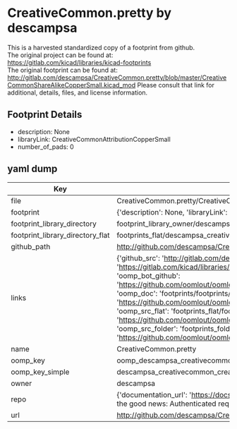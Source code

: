 # CreativeCommon.pretty by descampsa  
This is a harvested standardized copy of a footprint from github.  
The original project can be found at:  
https://gitlab.com/kicad/libraries/kicad-footprints  
The original footprint can be found at:
http://gitlab.com/descampsa/CreativeCommon.pretty/blob/master/CreativeCommonShareAlikeCopperSmall.kicad_mod
Please consult that link for additional, details, files, and license information.  
## Footprint Details
* description: None  
* libraryLink: CreativeCommonAttributionCopperSmall  
* number_of_pads: 0  
## yaml dump  
| Key | Value |  
| --- | --- |  
| file | CreativeCommon.pretty/CreativeCommonAttributionCopperSmall.kicad_mod |  
| footprint | {'description': None, 'libraryLink': 'CreativeCommonAttributionCopperSmall', 'number_of_pads': 0} |  
| footprint_library_directory | footprint_library_owner/descampsa_CreativeCommon.pretty |  
| footprint_library_directory_flat | footprints_flat/descampsa_creativecommon_creativecommonattributioncoppersmall/working |  
| github_path | http://github.com/descampsa/CreativeCommon.pretty/blob/master/CreativeCommonAttributionCopperSmall.kicad_mod |  
| links | {'github_src': 'http://gitlab.com/descampsa/CreativeCommon.pretty/blob/master/CreativeCommonShareAlikeCopperSmall.kicad_mod', 'github_src_repo': 'https://gitlab.com/kicad/libraries/kicad-footprints', 'oomp_bot': 'footprints/descampsa_creativecommon_creativecommonattributioncoppersmall/working', 'oomp_bot_github': 'https://github.com/oomlout/oomlout_oomp_footprint_bot/tree/main/footprints/descampsa_creativecommon_creativecommonattributioncoppersmall/working', 'oomp_doc': 'footprints/footprints/descampsa/CreativeCommon/CreativeCommonAttributionCopperSmall/working/', 'oomp_doc_github': 'https://github.com/oomlout/oomlout_oomp_footprint_doc/tree/main/footprints/footprints/descampsa/CreativeCommon/CreativeCommonAttributionCopperSmall/working', 'oomp_src_flat': 'footprints_flat/footprints_flat/descampsa_creativecommon_creativecommonattributioncoppersmall/working', 'oomp_src_flat_github': 'https://github.com/oomlout/oomlout_oomp_footprint_src/tree/main/footprints_flat/descampsa_creativecommon_creativecommonattributioncoppersmall/working', 'oomp_src_folder': 'footprints_folder/footprints_folder/descampsa/CreativeCommon/CreativeCommonAttributionCopperSmall/working', 'oomp_src_folder_github': 'https://github.com/oomlout/oomlout_oomp_footprint_src/tree/main/footprints_folder/descampsa/CreativeCommon/CreativeCommonAttributionCopperSmall/working'} |  
| name | CreativeCommon.pretty |  
| oomp_key | oomp_descampsa_creativecommon_creativecommonattributioncoppersmall |  
| oomp_key_simple | descampsa_creativecommon_creativecommonattributioncoppersmall |  
| owner | descampsa |  
| repo | {'documentation_url': 'https://docs.github.com/rest/overview/resources-in-the-rest-api#rate-limiting', 'message': "API rate limit exceeded for 84.66.173.59. (But here's the good news: Authenticated requests get a higher rate limit. Check out the documentation for more details.)"} |  
| url | http://github.com/descampsa/CreativeCommon.pretty |  

